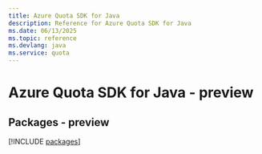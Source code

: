 ```yaml
---
title: Azure Quota SDK for Java
description: Reference for Azure Quota SDK for Java
ms.date: 06/13/2025
ms.topic: reference
ms.devlang: java
ms.service: quota
---
```

# Azure Quota SDK for Java - preview
## Packages - preview
[!INCLUDE [packages](quota-index.md)]